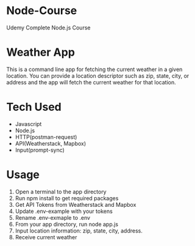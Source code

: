 # Node-Course
 Udemy Complete Node.js Course

# Weather App

This is a command line app for fetching the current weather in a given location. 
You can provide a location descriptor such as zip, state, city, or address and the app will fetch the current weather for that location.

# Tech Used
- Javascript
- Node.js
- HTTP(postman-request)
- API(Weatherstack, Mapbox)
- Input(prompt-sync)

# Usage

1. Open a terminal to the app directory
2. Run npm install to get required packages
2. Get API Tokens from Weatherstack and Mapbox
2. Update .env-example with your tokens
3. Rename .env-exmaple to .env
2. From your app directory, run node app.js
3. Input location information: zip, state, city, address.
4. Receive current weather
